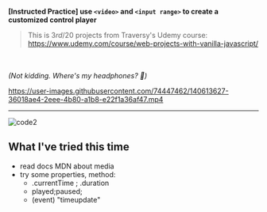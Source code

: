 **[Instructed Practice] use **`<video>`** and **`<input range>`** to create a customized control player**

> This is 3*rd*/20 projects from Traversy's Udemy course:
> https://www.udemy.com/course/web-projects-with-vanilla-javascript/
> 
<br></br>
_(Not kidding. Where's my headphones? 🔬)_



https://user-images.githubusercontent.com/74447462/140613627-36018ae4-2eee-4b80-a1b8-e22f1a36af47.mp4


---
![code2](https://user-images.githubusercontent.com/74447462/140613492-2b015ed1-9aa0-40d3-a47b-22f290b10f89.png)



## What I've tried this time
- read docs MDN about media
- try some properties, method:
	- .currentTime ; .duration
	- played;paused;
	- (event) "timeupdate"




